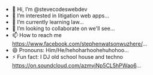 - 👋 Hi, I’m @stevecodeswebdev
- 👀 I’m interested in litigation web apps...
- 🌱 I’m currently learning law...
- 💞️ I’m looking to collaborate on we'll see...
- 📫 How to reach me https://www.facebook.com/stephenwatsonwuzhere/...
- 😄 Pronouns: Him/He/hehoharhoohehuhohoo...
- ⚡ Fun fact: I DJ old school house and techno https://on.soundcloud.com/azmvjNp5CL5hPWao6...

<!---
stevecodeswebdev/stevecodeswebdev is a ✨ special ✨ repository because its `README.md` (this file) appears on your GitHub profile.
You can click the Preview link to take a look at your changes.
--->

